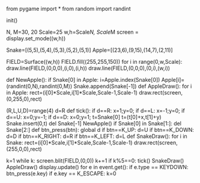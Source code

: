 from pygame import * 
from random import randint

init() 

N, M=30, 20
Scale=25
w,h=Scale*N, Scale*M
screen = display.set_mode((w,h)) 

Snake=[(5,5),(5,4),(5,3),(5,2),(5,1)]
Apple=[(23,6),(9,15),(14,7),(2,11)]


FIELD=Surface((w,h))
FIELD.fill((255,255,150))
for i in range(0,w,Scale):
    draw.line(FIELD,(0,0,0),(i,0),(i,h))
    draw.line(FIELD,(0,0,0),(0,i),(w,i))

def NewApple():
     if Snake[0] in Apple:
        i=Apple.index(Snake[0])
        Apple[i]=(randint(0,N),randint(0,M))
        Snake.append(Snake[-1])
def AppleDraw():
     for i in Apple:
        rect=(i[0]*Scale,i[1]*Scale,Scale-1,Scale-1)
        draw.rect(screen,(0,255,0),rect)

(R,L,U,D)=range(4)
d=R
def tick():
      if d==R: x=1;y=0;
      if d==L: x=-1;y=0;
      if d==U: x=0;y=-1;
      if d==D: x=0;y=1;
      t=Snake[0]
      t=(t[0]+x,t[1]+y)
      Snake.insert(0,t)
      del Snake[-1]
      NewApple()
      if Snake[0] in Snake[1:]:  del Snake[2:]
def btn_press(btn):
      global d
      if btn==K_UP: d=U
      if btn==K_DOWN: d=D
      if btn==K_RIGHT: d=R
      if btn==K_LEFT: d=L
def SnakeDraw():
     for i in Snake:
        rect=(i[0]*Scale,i[1]*Scale,Scale-1,Scale-1)
        draw.rect(screen,(255,0,0),rect)
    
k=1
while k:
   screen.blit(FIELD,(0,0))
   k+=1
   if k%5==0: tick()
   SnakeDraw()
   AppleDraw()
   display.update()
   for e in event.get():
      if e.type == KEYDOWN:
           btn_press(e.key)
           if e.key == K_ESCAPE:  k=0

